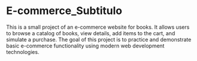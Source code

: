 # E-commerce_Subtitulo
This is a small project of an e-commerce website for books. It allows users to browse a catalog of books, view details, add items to the cart, and simulate a purchase. The goal of this project is to practice and demonstrate basic e-commerce functionality using modern web development technologies.
